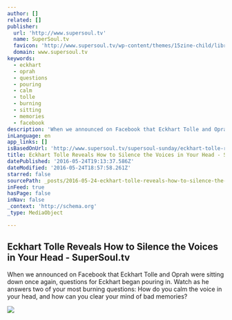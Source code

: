 ```yaml
---
author: []
related: []
publisher:
  url: 'http://www.supersoul.tv'
  name: SuperSoul.tv
  favicon: 'http://www.supersoul.tv/wp-content/themes/15zine-child/library/images/sstv_favicon.ico'
  domain: www.supersoul.tv
keywords:
  - eckhart
  - oprah
  - questions
  - pouring
  - calm
  - tolle
  - burning
  - sitting
  - memories
  - facebook
description: 'When we announced on Facebook that Eckhart Tolle and Oprah were sitting down once again, questions for Eckhart began pouring in. Watch as he answers two of your most burning questions: How do you calm the voice in your head, and how can you clear your mind of bad memories?'
inLanguage: en
app_links: []
isBasedOnUrl: 'http://www.supersoul.tv/supersoul-sunday/eckhart-tolle-reveals-how-to-silence-the-voices-in-your-head'
title: Eckhart Tolle Reveals How to Silence the Voices in Your Head - SuperSoul.tv
datePublished: '2016-05-24T19:13:37.586Z'
dateModified: '2016-05-24T18:57:58.261Z'
starred: false
sourcePath: _posts/2016-05-24-eckhart-tolle-reveals-how-to-silence-the-voices-in-your-head.md
inFeed: true
hasPage: false
inNav: false
_context: 'http://schema.org'
_type: MediaObject

---
```

<article style=""><h1>Eckhart Tolle Reveals How to Silence the Voices in Your Head - SuperSoul.tv</h1><p>When we announced on Facebook that Eckhart Tolle and Oprah were sitting down once again, questions for Eckhart began pouring in. Watch as he answers two of your most burning questions: How do you calm the voice in your head, and how can you clear your mind of bad memories?</p><img src="http://www.supersoul.tv/wp-content/uploads/2016/02/20120506-super-soul-sunday-living-mindfully-4-949x534-360x240.jpg" /></article>